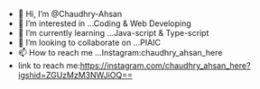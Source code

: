 - 👋 Hi, I’m @Chaudhry-Ahsan
- 👀 I’m interested in ...Coding & Web Developing
- 🌱 I’m currently learning ...Java-script & Type-script
- 💞️ I’m looking to collaborate on ...PIAIC
- 📫 How to reach me ...Instagram:chaudhry_ahsan_here
-  link to reach me:https://instagram.com/chaudhry_ahsan_here?igshid=ZGUzMzM3NWJiOQ==

<!---
Chaudhry-Ahsan/Chaudhry-Ahsan is a ✨ special ✨ repository because its `README.md` (this file) appears on your GitHub profile.
You can click the Preview link to take a look at your changes.
--->
